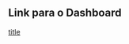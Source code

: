 ## Link para o Dashboard

[title](https://metabase-treinamentos.dadosfera.ai/dashboard/35-dashboard-rh-ibm-dadosfera)
